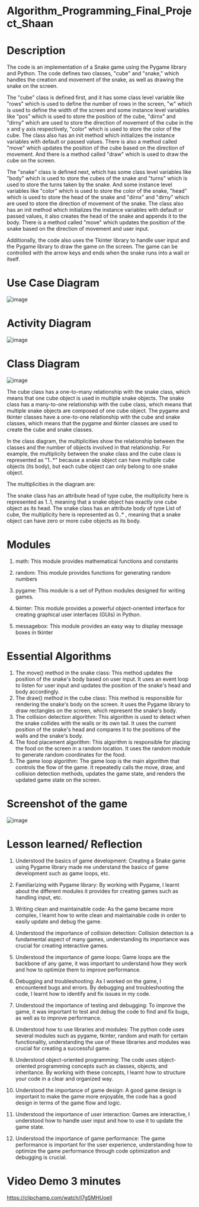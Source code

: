 # Algorithm_Programming_Final_Project_Shaan


# Description

The code is an implementation of a Snake game using the Pygame library and Python. The code defines two classes, "cube" and "snake," which handles the creation and movement of the snake, as well as drawing the snake on the screen.

The "cube" class is defined first, and it has some class level variable like "rows" which is used to define the number of rows in the screen, "w" which is used to define the width of the screen and some instance level variables like "pos" which is used to store the position of the cube, "dirnx" and "dirny" which are used to store the direction of movement of the cube in the x and y axis respectively, "color" which is used to store the color of the cube. The class also has an init method which initializes the instance variables with default or passed values. There is also a method called "move" which updates the position of the cube based on the direction of movement. And there is a method called "draw" which is used to draw the cube on the screen.

The "snake" class is defined next, which has some class level variables like "body" which is used to store the cubes of the snake and "turns" which is used to store the turns taken by the snake. And some instance level variables like "color" which is used to store the color of the snake, "head" which is used to store the head of the snake and "dirnx" and "dirny" which are used to store the direction of movement of the snake. The class also has an init method which initializes the instance variables with default or passed values, it also creates the head of the snake and appends it to the body. There is a method called "move" which updates the position of the snake based on the direction of movement and user input.

Additionally, the code also uses the Tkinter library to handle user input and the Pygame library to draw the game on the screen. The game can be controlled with the arrow keys and ends when the snake runs into a wall or itself.

# Use Case Diagram

![image](https://user-images.githubusercontent.com/114371881/212548874-021ccfd9-e3ab-4b6d-bb10-3ad6d9c4000f.png)

# Activity Diagram

![image](https://user-images.githubusercontent.com/114371881/212548933-8dfbd512-eeb1-4eb1-9e24-191713763671.png)


# Class Diagram

![image](https://user-images.githubusercontent.com/114371881/212548795-a1c1c111-b89a-415f-a0f0-7945d5497716.png)

The cube class has a one-to-many relationship with the snake class, which means that one cube object is used in multiple snake objects.
The snake class has a many-to-one relationship with the cube class, which means that multiple snake objects are composed of one cube object.
The pygame and tkinter classes have a one-to-one relationship with the cube and snake classes, which means that the pygame and tkinter classes are used to create the cube and snake classes.

In the class diagram, the multiplicities show the relationship between the classes and the number of objects involved in that relationship. For example, the multiplicity between the snake class and the cube class is represented as "1..*" because a snake object can have multiple cube objects (its body), but each cube object can only belong to one snake object.

The multiplicities in the diagram are:

The snake class has an attribute head of type cube, the multiplicity here is represented as 1..1, meaning that a snake object has exactly one cube object as its head.
The snake class has an attribute body of type List of cube, the multiplicity here is represented as 0..* , meaning that a snake object can have zero or more cube objects as its body.

# Modules
1. math: This module provides mathematical functions and constants

2. random: This module provides functions for generating random numbers

3. pygame: This module is a set of Python modules designed for writing games. 

4. tkinter: This module provides a powerful object-oriented interface for creating graphical user interfaces (GUIs) in Python.

5. messagebox: This module provides an easy way to display message boxes in tkinter

# Essential Algorithms
1. The move() method in the snake class: This method updates the position of the snake's body based on user input. It uses an event loop to listen for user input and updates the position of the snake's head and body accordingly.
2. The draw() method in the cube class: This method is responsible for rendering the snake's body on the screen. It uses the Pygame library to draw rectangles on the screen, which represent the snake's body.
3. The collision detection algorithm: This algorithm is used to detect when the snake collides with the walls or its own tail. It uses the current position of the snake's head and compares it to the positions of the walls and the snake's body.
4. The food placement algorithm: This algorithm is responsible for placing the food on the screen in a random location. It uses the random module to generate random coordinates for the food.
5. The game loop algorithm: The game loop is the main algorithm that controls the flow of the game. It repeatedly calls the move, draw, and collision detection methods, updates the game state, and renders the updated game state on the screen.


# Screenshot of the game
![image](https://user-images.githubusercontent.com/114371881/212542982-de8d921b-26a8-454e-936c-866c40bcc20f.png)


# Lesson learned/ Reflection

1. Understood the basics of game development: Creating a Snake game using Pygame library made me understand the basics of game development such as game loops, etc.

2. Familiarizing with Pygame library: By working with Pygame, I learnt about the different modules it provides for creating games such as handling input, etc.

3. Writing clean and maintainable code: As the game became more complex, I learnt how to write clean and maintainable code in order to easily update and debug the game.

4. Understood the importance of collision detection: Collision detection is a fundamental aspect of many games, understanding its importance was crucial for creating interactive games.

5. Understood the importance of game loops: Game loops are the backbone of any game, it was important to understand how they work and how to optimize them to improve performance.

6. Debugging and troubleshooting: As I worked on the game, I encountered bugs and errors. By debugging and troubleshooting the code, I learnt how to identify and fix issues in my code.

7. Understood the importance of testing and debugging: To improve the game, it was important to test and debug the code to find and fix bugs, as well as to improve performance.

8. Understood how to use libraries and modules: The python code uses several modules such as pygame, tkinter, random and math for certain functionality, understanding the use of these libraries and modules was crucial for creating a successful game.

9. Understood object-oriented programming: The code uses object-oriented programming concepts such as classes, objects, and inheritance. By working with these concepts, I learnt how to structure your code in a clear and organized way.

10. Understood the importance of game design: A good game design is important to make the game more enjoyable, the code has a good design in terms of the game flow and logic.

11. Understood the importance of user interaction: Games are interactive, I understood how to handle user input and how to use it to update the game state.

12. Understood the importance of game performance: The game performance is important for the user experience, understanding how to optimize the game performance through code optimization and debugging is crucial.

# Video Demo 3 minutes

https://clipchamp.com/watch/I7gSMHUoeIl
